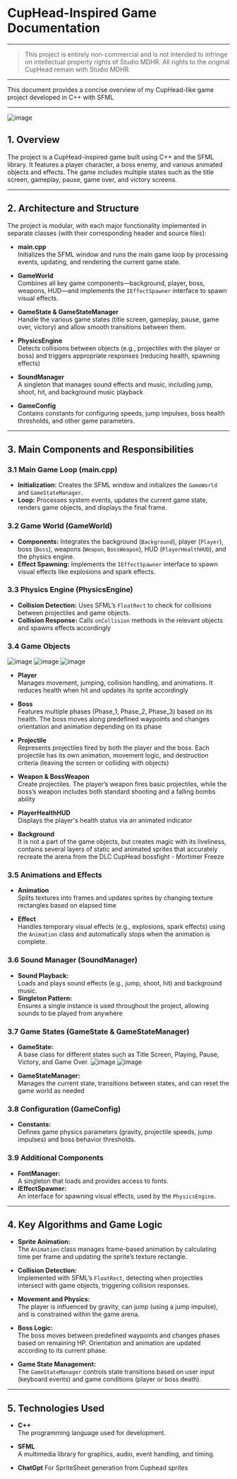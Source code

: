 # CupHead-Inspired Game Documentation
---
> This project is entirely non-commercial and is not intended to infringe on intellectual property rights of Studio MDHR. All rights to the original CupHead remain with Studio MDHR.
---
This document provides a concise overview of my CupHead-like game project developed in C++ with SFML

---
![image](https://github.com/user-attachments/assets/c8b87180-0f1b-4501-aa68-7320d1f10d1d)

## 1. Overview

The project is a CupHead-inspired game built using C++ and the SFML library. It features a player character, a boss enemy, and various animated objects and effects. The game includes multiple states such as the title screen, gameplay, pause, game over, and victory screens.

---

## 2. Architecture and Structure

The project is modular, with each major functionality implemented in separate classes (with their corresponding header and source files):

- **main.cpp**  
  Initializes the SFML window and runs the main game loop by processing events, updating, and rendering the current game state.

- **GameWorld**  
  Combines all key game components—background, player, boss, weapons, HUD—and implements the `IEffectSpawner` interface to spawn visual effects.

- **GameState & GameStateManager**  
  Handle the various game states (title screen, gameplay, pause, game over, victory) and allow smooth transitions between them.

- **PhysicsEngine**  
  Detects collisions between objects (e.g., projectiles with the player or boss) and triggers appropriate responses (reducing health, spawning effects)

- **SoundManager**  
  A singleton that manages sound effects and music, including jump, shoot, hit, and background music playback

- **GameConfig**  
  Contains constants for configuring speeds, jump impulses, boss health thresholds, and other game parameters.

---

## 3. Main Components and Responsibilities

### 3.1 Main Game Loop (main.cpp)
- **Initialization:** Creates the SFML window and initializes the `GameWorld` and `GameStateManager`.
- **Loop:** Processes system events, updates the current game state, renders game objects, and displays the final frame.

### 3.2 Game World (GameWorld)
- **Components:** Integrates the background (`Background`), player (`Player`), boss (`Boss`), weapons (`Weapon`, `BossWeapon`), HUD (`PlayerHealthHUD`), and the physics engine.
- **Effect Spawning:** Implements the `IEffectSpawner` interface to spawn visual effects like explosions and spark effects.

### 3.3 Physics Engine (PhysicsEngine)
- **Collision Detection:** Uses SFML’s `FloatRect` to check for collisions between projectiles and game objects.
- **Collision Response:** Calls `onCollision` methods in the relevant objects and spawns effects accordingly 

### 3.4 Game Objects
![image](https://github.com/user-attachments/assets/f2bcab5b-916a-45b8-834b-d580896534ce)
![image](https://github.com/user-attachments/assets/26c2f1bf-1912-4139-98b1-bb80808ab128)
![image](https://github.com/user-attachments/assets/88c476cd-f905-4623-b30a-7a91ff014691)


- **Player**  
  Manages movement, jumping, collision handling, and animations. It reduces health when hit and updates its sprite accordingly 

- **Boss**  
  Features multiple phases (Phase_1, Phase_2, Phase_3) based on its health. The boss moves along predefined waypoints and changes orientation and animation depending on its phase 

- **Projectile**  
  Represents projectiles fired by both the player and the boss. Each projectile has its own animation, movement logic, and destruction criteria (leaving the screen or colliding with objects) 

- **Weapon & BossWeapon**  
  Create projectiles. The player’s weapon fires basic projectiles, while the boss’s weapon includes both standard shooting and a falling bombs ability 
- **PlayerHealthHUD**  
  Displays the player's health status via an animated indicator 

- **Background**  
  It is not a part of the game objects, but creates magic with its liveliness, contains several layers of static and animated sprites that accurately recreate the arena from the DLC CupHead bossfight - Mortimer Freeze
  
### 3.5 Animations and Effects

- **Animation**  
  Splits textures into frames and updates sprites by changing texture rectangles based on elapsed time 

- **Effect**  
  Handles temporary visual effects (e.g., explosions, spark effects) using the `Animation` class and automatically stops when the animation is complete.

### 3.6 Sound Manager (SoundManager)
- **Sound Playback:**  
  Loads and plays sound effects (e.g., jump, shoot, hit) and background music.
- **Singleton Pattern:**  
  Ensures a single instance is used throughout the project, allowing sounds to be played from anywhere 

### 3.7 Game States (GameState & GameStateManager)

- **GameState:**  
  A base class for different states such as Title Screen, Playing, Pause, Victory, and Game Over.
  ![image](https://github.com/user-attachments/assets/bc59ec8a-fa1f-4ec9-83cd-3bcad9e1dd96)
  ![image](https://github.com/user-attachments/assets/63f1a368-261d-4cd3-9627-9126e6e15547)

- **GameStateManager:**  
  Manages the current state, transitions between states, and can reset the game world as needed 

### 3.8 Configuration (GameConfig)
- **Constants:**  
  Defines game physics parameters (gravity, projectile speeds, jump impulses) and boss behavior thresholds.

### 3.9 Additional Components
- **FontManager:**  
  A singleton that loads and provides access to fonts.
- **IEffectSpawner:**  
  An interface for spawning visual effects, used by the `PhysicsEngine`.

---

## 4. Key Algorithms and Game Logic

- **Sprite Animation:**  
  The `Animation` class manages frame-based animation by calculating time per frame and updating the sprite’s texture rectangle.

- **Collision Detection:**  
  Implemented with SFML’s `FloatRect`, detecting when projectiles intersect with game objects, triggering collision responses.

- **Movement and Physics:**  
  The player is influenced by gravity, can jump (using a jump impulse), and is constrained within the game arena.

- **Boss Logic:**  
  The boss moves between predefined waypoints and changes phases based on remaining HP. Orientation and animation are updated according to its current phase.

- **Game State Management:**  
  The `GameStateManager` controls state transitions based on user input (keyboard events) and game conditions (player or boss death).

---

## 5. Technologies Used

- **C++**  
  The programming language used for development.

- **SFML**  
  A multimedia library for graphics, audio, event handling, and timing.

- **ChatGpt**
For SpriteSheet generation from Cuphead sprites




